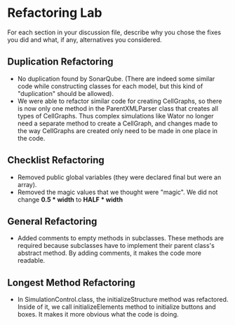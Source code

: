 # Refactoring Lab
For each section in your discussion file, describe why you chose the fixes you did and what, if any, alternatives you considered.
## Duplication Refactoring
- No duplication found by SonarQube. (There are indeed some similar code while constructing classes for each model, but this kind of "duplication" should be allowed). 
- We were able to refactor similar code for creating CellGraphs, so there is now only one method in the ParentXMLParser class that creates all types of CellGraphs. Thus complex simulations like Wator no longer need a separate method to create a CellGraph, and changes made to the way CellGraphs are created only need to be made in one place in the code.
## Checklist Refactoring
- Removed public global variables (they were declared final but were an array). 
- Removed the magic values that we thought were "magic". We did not change **0.5 * width** to **HALF * width**
## General Refactoring
- Added comments to empty methods in subclasses. These methods are required because subclasses have to implement their parent class's abstract method. By adding comments, it makes the code more readable.
## Longest Method Refactoring
- In SimulationControl.class, the initializeStructure method was refactored. Inside of it, we call initializeElements method to initialize buttons and boxes. It makes it more obvious what the code is doing.